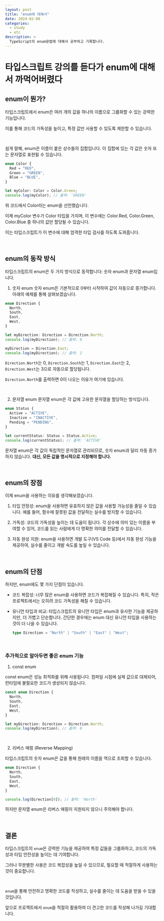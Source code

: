 ```yaml
---
layout: post
title: "enum에 대해서"
date: 2024-02-08
categories:
  - study
  - etc
description: >
  TypeScript의 enum문법에 대해서 공부하고 기록합니다.
---
```


# 타입스크립트 강의를 듣다가 enum에 대해서 까먹어버렸다

## enum이 뭔가?

타입스크립트에서 enum은 여러 개의 값을 하나의 이름으로 그룹화할 수 있는 강력한 기능입니다.

이를 통해 코드의 가독성을 높이고, 특정 값만 사용할 수 있도록 제한할 수 있습니다.

<br/>

쉽게 말해, enum은 이름이 붙은 상수들의 집합입니다. 이 집합에 있는 각 값은 숫자 또는 문자열로 표현될 수 있습니다.

```ts
enum Color {
  Red = "RED",
  Green = "GREEN",
  Blue = "BLUE",
}

let myColor: Color = Color.Green;
console.log(myColor); // 출력: 'GREEN'
```

위 코드에서 Color라는 enum을 선언했습니다.

이제 myColor 변수가 Color 타입을 가지며, 이 변수에는 Color.Red, Color.Green, Color.Blue 중 하나의 값만 할당될 수 있습니다.

이는 타입스크립트가 이 변수에 대해 엄격한 타입 검사를 하도록 도와줍니다.

<br/>

## enum의 동작 방식

타입스크립트의 enum은 두 가지 방식으로 동작합니다: 숫자 enum과 문자열 enum입니다.

1. 숫자 enum
   숫자 enum은 기본적으로 0부터 시작하여 값이 자동으로 증가합니다. 아래의 예제를 통해 살펴보겠습니다.

```ts
enum Direction {
  North,
  South,
  East,
  West,
}

let myDirection: Direction = Direction.North;
console.log(myDirection); // 출력: 0

myDirection = Direction.East;
console.log(myDirection); // 출력: 2
```

`Direction.North`는 0, `Direction.South`는 1, `Direction.East`는 2, `Direction.West`는 3으로 자동으로 할당됩니다.

`Direction.North`를 출력하면 0이 나오는 이유가 여기에 있습니다.

<br/>

2. 문자열 enum
   문자열 enum은 각 값에 고유한 문자열을 할당하는 방식입니다.

```ts
enum Status {
  Active = "ACTIVE",
  Inactive = "INACTIVE",
  Pending = "PENDING",
}

let currentStatus: Status = Status.Active;
console.log(currentStatus); // 출력: 'ACTIVE'
```

문자열 enum은 각 값이 독립적인 문자열로 관리되므로, 숫자 enum과 달리 자동 증가하지 않습니다. **대신, 모든 값을 명시적으로 지정해야 합니다.**

<br/>

## enum의 장점

이제 enum을 사용하는 이유를 생각해보겠습니다.

1. 타입 안정성: enum을 사용하면 유효하지 않은 값을 사용할 가능성을 줄일 수 있습니다. 예를 들어, 함수에 잘못된 값을 전달하는 실수를 방지할 수 있습니다.

2. 가독성: 코드의 가독성을 높이는 데 도움이 됩니다. 각 상수에 의미 있는 이름을 부여할 수 있어, 코드를 읽는 사람에게 더 명확한 의미를 전달할 수 있습니다.

3. 자동 완성 지원: enum을 사용하면 개발 도구(VS Code 등)에서 자동 완성 기능을 제공하여, 실수를 줄이고 개발 속도를 높일 수 있습니다.

<br/>

## enum의 단점

하지만, enum에도 몇 가지 단점이 있습니다.

- 코드 복잡성: 너무 많은 enum을 사용하면 코드가 복잡해질 수 있습니다. 특히, 작은 프로젝트에서는 오히려 코드 가독성을 해칠 수 있습니다.

- 유니언 타입과 비교: 타입스크립트의 유니언 타입은 enum과 유사한 기능을 제공하지만, 더 가볍고 단순합니다.
  간단한 경우에는 enum 대신 유니언 타입을 사용하는 것이 더 나을 수 있습니다.
  ```ts
  type Direction = "North" | "South" | "East" | "West";
  ```

<br/>

### 추가적으로 알아두면 좋은 enum 기능

1. const enum

const enum은 성능 최적화를 위해 사용됩니다. 컴파일 시점에 실제 값으로 대체되어, 런타임에 불필요한 코드가 생성되지 않습니다.

```ts
const enum Direction {
  North,
  South,
  East,
  West,
}

let myDirection: Direction = Direction.North;
console.log(myDirection); // 출력: 0
```

<br/>

2. 리버스 매핑 (Reverse Mapping)

타입스크립트의 숫자 enum은 값을 통해 원래의 이름을 역으로 조회할 수 있습니다.

```ts
enum Direction {
  North,
  South,
  East,
  West,
}

console.log(Direction[0]); // 출력: 'North'
```

하지만 문자열 enum은 리버스 매핑이 지원되지 않으니 주의해야 합니다.

<br/>

## 결론

타입스크립트의 `enum`은 강력한 기능을 제공하여 특정 값들을 그룹화하고, 코드의 가독성과 타입 안전성을 높이는 데 기여합니다.

그러나 무분별한 사용은 코드 복잡성을 높일 수 있으므로, 필요할 때 적절하게 사용하는 것이 중요합니다.

<br/>

`enum`을 통해 안전하고 명확한 코드를 작성하고, 실수를 줄이는 데 도움을 받을 수 있을 것입니다.

앞으로 프로젝트에서 `enum`을 적절히 활용하여 더 견고한 코드를 작성해 나가길 기대합니다.
